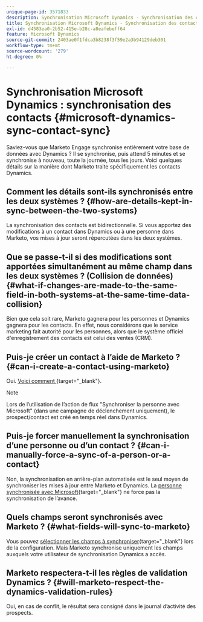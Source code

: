 ```yaml
---
unique-page-id: 3571833
description: Synchronisation Microsoft Dynamics - Synchronisation des contacts - Documents Marketo - Documentation du produit
title: Synchronisation Microsoft Dynamics - Synchronisation des contacts
exl-id: d4583ea0-2b52-415e-b28c-a8eafebeff64
feature: Microsoft Dynamics
source-git-commit: 2403ae0f1fdca3b8238f3f59e2a3b94129deb301
workflow-type: tm+mt
source-wordcount: '279'
ht-degree: 0%

---
```


# Synchronisation Microsoft Dynamics : synchronisation des contacts {#microsoft-dynamics-sync-contact-sync}

Saviez-vous que Marketo Engage synchronise entièrement votre base de données avec Dynamics ? Il se synchronise, puis attend 5 minutes et se synchronise à nouveau, toute la journée, tous les jours. Voici quelques détails sur la manière dont Marketo traite spécifiquement les contacts Dynamics.

## Comment les détails sont-ils synchronisés entre les deux systèmes ? {#how-are-details-kept-in-sync-between-the-two-systems}

La synchronisation des contacts est bidirectionnelle. Si vous apportez des modifications à un contact dans Dynamics ou à une personne dans Marketo, vos mises à jour seront répercutées dans les deux systèmes.

## Que se passe-t-il si des modifications sont apportées simultanément au même champ dans les deux systèmes ? (Collision de données) {#what-if-changes-are-made-to-the-same-field-in-both-systems-at-the-same-time-data-collision}

Bien que cela soit rare, Marketo gagnera pour les personnes et Dynamics gagnera pour les contacts. En effet, nous considérons que le service marketing fait autorité pour les personnes, alors que le système officiel d&#39;enregistrement des contacts est celui des ventes (CRM).

## Puis-je créer un contact à l’aide de Marketo ? {#can-i-create-a-contact-using-marketo}

Oui. [Voici comment ](/help/marketo/product-docs/crm-sync/microsoft-dynamics-sync/microsoft-dynamics-sync-details/microsoft-dynamics-sync-lead-sync/create-a-contact-in-microsoft-dynamics.md){target="_blank"}.

>[!NOTE]
>
>Lors de l’utilisation de l’action de flux &quot;Synchroniser la personne avec Microsoft&quot; (dans une campagne de déclenchement uniquement), le prospect/contact est créé en temps réel dans Dynamics.

## Puis-je forcer manuellement la synchronisation d’une personne ou d’un contact ? {#can-i-manually-force-a-sync-of-a-person-or-a-contact}

Non, la synchronisation en arrière-plan automatisée est le seul moyen de synchroniser les mises à jour entre Marketo et Dynamics. La [personne synchronisée avec Microsoft](/help/marketo/product-docs/core-marketo-concepts/smart-campaigns/microsoft-dynamics-flow-actions/sync-person-to-microsoft.md){target="_blank"} ne force pas la synchronisation de l’avance.

## Quels champs seront synchronisés avec Marketo ? {#what-fields-will-sync-to-marketo}

Vous pouvez [sélectionner les champs à synchroniser](/help/marketo/product-docs/crm-sync/microsoft-dynamics-sync/sync-setup/microsoft-dynamics-365-with-ropc-connection/step-4-of-4-connect.md#select-fields-to-sync){target="_blank"} lors de la configuration. Mais Marketo synchronise uniquement les champs auxquels votre utilisateur de synchronisation Dynamics a accès.

## Marketo respectera-t-il les règles de validation Dynamics ? {#will-marketo-respect-the-dynamics-validation-rules}

Oui, en cas de conflit, le résultat sera consigné dans le journal d’activité des prospects.
